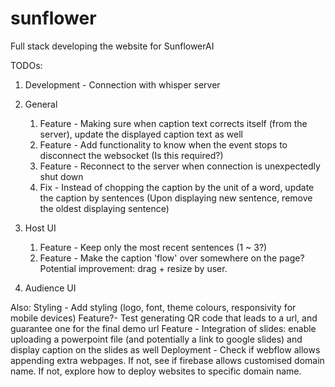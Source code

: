 # sunflower
Full stack developing the website for SunflowerAI

TODOs:
1. Development - Connection with whisper server
2. General
    1. Feature - Making sure when caption text corrects itself (from the server), update the displayed caption text as well
    2. Feature - Add functionality to know when the event stops to disconnect the websocket (Is this required?)
    3. Feature - Reconnect to the server when connection is unexpectedly shut down
    4. Fix - Instead of chopping the caption by the unit of a word, update the caption by sentences (Upon displaying new sentence, remove the oldest displaying sentence)

3. Host UI
    1. Feature - Keep only the most recent sentences (1 ~ 3?)
    2. Feature - Make the caption 'flow' over somewhere on the page? Potential improvement: drag + resize by user.

4. Audience UI



Also:
Styling - Add styling (logo, font, theme colours, responsivity for mobile devices)
Feature?- Test generating QR code that leads to a url, and guarantee one for the final demo url
Feature - Integration of slides: enable uploading a powerpoint file (and potentially a link to google slides) and display caption on the slides as well
Deployment - Check if webflow allows appending extra webpages. If not, see if firebase allows customised domain name. If not, explore how to deploy websites to specific domain name.